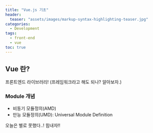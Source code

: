 ```yaml
---
title: "Vue.js 기초"
header:
  teaser: "assets/images/markup-syntax-highlighting-teaser.jpg"
categories:
  - Development
tags:
  - front-end
  - vue
toc: true
---
```


## Vue 란?

프론트엔드 라이브러리!
(프레임워크라고 해도 되나? 알아보자.)

### Module 개념

* 비동기 모듈정의(AMD)
* 만능 모듈정의(UMD): Universal Module Definition

오늘은 별로 못했다..! 힘내자!!
